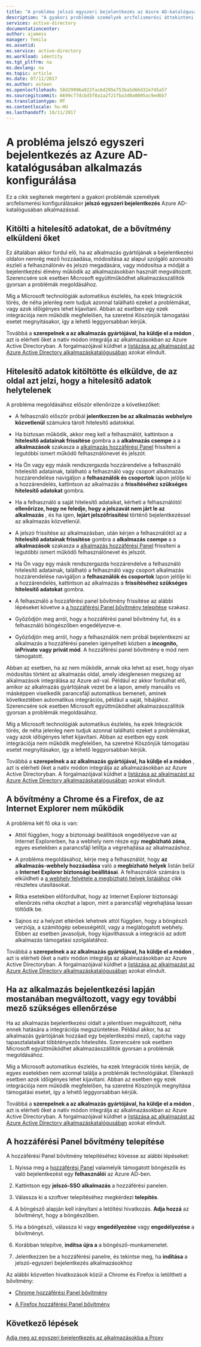 ```yaml
---
title: "A probléma jelszó egyszeri bejelentkezés az Azure AD-katalógusában alkalmazás konfigurálása |} Microsoft Docs"
description: "A gyakori problémák személyek arcfelismerési áttekinteni jelszó egyszeri bejelentkezés az Azure AD Application Gallery már szereplő alkalmazások konfigurálása"
services: active-directory
documentationcenter: 
author: ajamess
manager: femila
ms.assetid: 
ms.service: active-directory
ms.workload: identity
ms.tgt_pltfrm: na
ms.devlang: na
ms.topic: article
ms.date: 07/11/2017
ms.author: asteen
ms.openlocfilehash: 58d29996a922fac6d295e753ba5d66d32e745a57
ms.sourcegitcommit: 6699c77dcbd5f8a1a2f21fba3d0a0005ac9ed6b7
ms.translationtype: MT
ms.contentlocale: hu-HU
ms.lasthandoff: 10/11/2017
---
```

# <a name="problem-configuring-password-single-sign-on-for-an-azure-ad-gallery-application"></a>A probléma jelszó egyszeri bejelentkezés az Azure AD-katalógusában alkalmazás konfigurálása

Ez a cikk segítenek megérteni a gyakori problémák személyek arcfelismerési konfigurálásakor **jelszó egyszeri bejelentkezés** Azure AD-katalógusában alkalmazással.

## <a name="credentials-are-filled-in-but-the-extension-does-not-submit-them"></a>Kitölti a hitelesítő adatokat, de a bővítmény elküldeni őket

Ez általában akkor fordul elő, ha az alkalmazás gyártójának a bejelentkezési oldalon nemrég mező hozzáadása, módosítása az alapul szolgáló azonosító észleli a felhasználónév és jelszó megadására, vagy módosítsa a módját a bejelentkezési élmény működik az alkalmazásokban használt megváltozott. Szerencsére sok esetben Microsoft együttműködhet alkalmazásszállítók gyorsan a problémák megoldásához.

Míg a Microsoft technológiák automatikus észlelés, ha ezek Integrációk törés, de néha jelenleg nem tudjuk azonnal található ezeket a problémákat, vagy azok időigényes lehet kijavítani. Abban az esetben egy ezek integrációja nem működik megfelelően, ha szeretné Köszönjük támogatási esetet megnyitásakor, így a lehető leggyorsabban kérjük.

Továbbá a **szerepelnek a az alkalmazás gyártójával, ha** **küldje el a módon** , azt is elérheti őket a natív módon integrálja az alkalmazásokban az Azure Active Directoryban. A forgalmazójával küldhet a [listázása az alkalmazást az Azure Active Directory alkalmazáskatalógusában](https://docs.microsoft.com/azure/active-directory/develop/active-directory-app-gallery-listing) azokat elindult.

## <a name="credentials-are-filled-in-and-submitted-but-the-page-indicates-the-credentials-are-incorrect"></a>Hitelesítő adatok kitöltötte és elküldve, de az oldal azt jelzi, hogy a hitelesítő adatok helytelenek

A probléma megoldásához először ellenőrizze a következőket:

-   A felhasználó először próbál **jelentkezzen be az alkalmazás webhelyre közvetlenül** számukra tárolt hitelesítő adatokkal.

  * Ha biztosan működik, akkor meg kell a felhasználót, kattintson a **hitelesítő adatainak frissítése** gombra a a **alkalmazás csempe** a a **alkalmazások** szakasza a [alkalmazás hozzáférési Panel](https://myapps.microsoft.com/) frissíteni a legutóbbi ismert működő felhasználónevet és jelszót.

   * Ha Ön vagy egy másik rendszergazda hozzárendelve a felhasználó hitelesítő adatainak, található a felhasználó vagy csoport alkalmazás hozzárendelése navigáljon a **felhasználók és csoportok** lapon jelölje ki a hozzárendelés, kattintson az alkalmazás a **frissítéséhez szükséges hitelesítő adatokat** gombra.

-   Ha a felhasználó a saját hitelesítő adataikat, kérheti a felhasználótól **ellenőrizze, hogy ne feledje, hogy a jelszavát nem járt le az alkalmazás** , és ha igen, **lejárt jelszófrissítési** történő bejelentkezéssel az alkalmazás közvetlenül.

   * A jelszó frissítése az alkalmazásban, után kérjen a felhasználótól az a **hitelesítő adatainak frissítése** gombra a **alkalmazás csempe** a a **alkalmazások** szakasza a [alkalmazás hozzáférési Panel](https://myapps.microsoft.com/) frissíteni a legutóbbi ismert működő felhasználónevet és jelszót.

   * Ha Ön vagy egy másik rendszergazda hozzárendelve a felhasználó hitelesítő adatainak, található a felhasználó vagy csoport alkalmazás hozzárendelése navigáljon a **felhasználók és csoportok** lapon jelölje ki a hozzárendelés, kattintson az alkalmazás a **frissítéséhez szükséges hitelesítő adatokat** gombra.

-   A felhasználó a hozzáférési panel bővítmény frissítése az alábbi lépéseket követve a [a hozzáférési Panel bővítmény telepítése](#how-to-install-the-access-panel-browser-extension) szakasz.

-   Győződjön meg arról, hogy a hozzáférési panel bővítmény fut, és a felhasználó böngészőben engedélyezve-e.

-   Győződjön meg arról, hogy a felhasználók nem próbál bejelentkezni az alkalmazás a hozzáférési panelen igényelheti közben a **incognito, inPrivate vagy privát mód**. A hozzáférési panel bővítmény e mód nem támogatott.

Abban az esetben, ha az nem működik, annak oka lehet az eset, hogy olyan módosítás történt az alkalmazás oldal, amely ideiglenesen megszeg az alkalmazások integrálása az Azure ad-val. Például ez akkor fordulhat elő, amikor az alkalmazás gyártójának vezet be a lapon, amely manuális vs másképpen viselkedik parancsfájl automatikus bemeneti, aminek következtében automatikus integrációs, például a saját, hibájához. Szerencsére sok esetben Microsoft együttműködhet alkalmazásszállítók gyorsan a problémák megoldásához.

Míg a Microsoft technológiák automatikus észlelés, ha ezek Integrációk törés, de néha jelenleg nem tudjuk azonnal található ezeket a problémákat, vagy azok időigényes lehet kijavítani. Abban az esetben egy ezek integrációja nem működik megfelelően, ha szeretné Köszönjük támogatási esetet megnyitásakor, így a lehető leggyorsabban kérjük.

Továbbá a **szerepelnek a az alkalmazás gyártójával, ha** **küldje el a módon** , azt is elérheti őket a natív módon integrálja az alkalmazásokban az Azure Active Directoryban. A forgalmazójával küldhet a [listázása az alkalmazást az Azure Active Directory alkalmazáskatalógusában](https://docs.microsoft.com/azure/active-directory/develop/active-directory-app-gallery-listing) azokat elindult.

## <a name="the-extension-works-in-chrome-and-firefox-but-not-in-internet-explorer"></a>A bővítmény a Chrome és a Firefox, de az Internet Explorer nem működik

A probléma két fő oka is van:

-   Attól függően, hogy a biztonsági beállítások engedélyezve van az Internet Explorerben, ha a webhely nem része egy **megbízható zóna**, egyes esetekben a parancsfájl letiltja a végrehajtása az alkalmazáshoz.

  *  A probléma megoldásához, kérje meg a felhasználót, hogy **az alkalmazás-webhely hozzáadása** való a **megbízható helyek** listán belül a **Internet Explorer biztonsági beállításai**. A felhasználók számára is elküldheti a [a webhely felvétele a megbízható helyek listájához](https://answers.microsoft.com/en-us/ie/forum/ie9-windows_7/how-do-i-add-a-site-to-my-trusted-sites-list/98cc77c8-b364-e011-8dfc-68b599b31bf5) cikk részletes utasításokat.

-   Ritka esetekben előfordulhat, hogy az Internet Explorer biztonsági ellenőrzés néha okozhat a lapon, mint a parancsfájl végrehajtása lassan töltődik be.

   * Sajnos ez a helyzet eltérőek lehetnek attól függően, hogy a böngésző verziója, a számítógép sebességétől, vagy a meglátogatott webhely. Ebben az esetben javasoljuk, hogy kijavíthassuk a integráció az adott alkalmazás támogatási szolgálatához.

Továbbá a **szerepelnek a az alkalmazás gyártójával, ha** **küldje el a módon** , azt is elérheti őket a natív módon integrálja az alkalmazásokban az Azure Active Directoryban. A forgalmazójával küldhet a [listázása az alkalmazást az Azure Active Directory alkalmazáskatalógusában](https://docs.microsoft.com/azure/active-directory/develop/active-directory-app-gallery-listing) azokat elindult.

## <a name="check-if-the-applications-login-page-has-changed-recently-or-requires-an-additional-field"></a>Ha az alkalmazás bejelentkezési lapján mostanában megváltozott, vagy egy további mező szükséges ellenőrzése

Ha az alkalmazás bejelentkezési oldalt a jelentősen megváltozott, néha ennek hatására a integrációja megszüntetése. Például akkor, ha az alkalmazás gyártójának hozzáad egy bejelentkezési mező, captcha vagy tapasztalataikat többtényezős hitelesítés. Szerencsére sok esetben Microsoft együttműködhet alkalmazásszállítók gyorsan a problémák megoldásához.

Míg a Microsoft automatikus észlelés, ha ezek Integrációk törés kérjük, de egyes esetekben nem azonnal találja a problémák technológiákat. Ellenkező esetben azok időigényes lehet kijavítani. Abban az esetben egy ezek integrációja nem működik megfelelően, ha szeretné Köszönjük megnyitása támogatási esetet, így a lehető leggyorsabban kérjük.

Továbbá a **szerepelnek a az alkalmazás gyártójával, ha** **küldje el a módon** , azt is elérheti őket a natív módon integrálja az alkalmazásokban az Azure Active Directoryban. A forgalmazójával küldhet a [listázása az alkalmazást az Azure Active Directory alkalmazáskatalógusában](https://docs.microsoft.com/azure/active-directory/develop/active-directory-app-gallery-listing) azokat elindult.

## <a name="how-to-install-the-access-panel-browser-extension"></a>A hozzáférési Panel bővítmény telepítése

A hozzáférési Panel bővítmény telepítéséhez kövesse az alábbi lépéseket:

1.  Nyissa meg a [hozzáférési Panel](https://myapps.microsoft.com) valamelyik támogatott böngészők és való bejelentkezést egy **felhasználói** az Azure AD-ben.

2.  Kattintson egy **jelszó-SSO alkalmazás** a hozzáférési panelen.

3.  Válassza ki a szoftver telepítéséhez megkérdezi **telepítés**.

4.  A böngésző alapján kell irányítani a letöltési hivatkozás. **Adja hozzá** az bővítményt, hogy a böngészőben.

5.  Ha a böngésző, válassza ki vagy **engedélyezése** vagy **engedélyezése** a bővítményt.

6.  Korábban telepítve, **indítsa újra a** a böngésző-munkamenetet.

7.  Jelentkezzen be a hozzáférési panelre, és tekintse meg, ha **indítása** a jelszó-egyszeri bejelentkezés alkalmazásokhoz

Az alábbi közvetlen hivatkozások közül a Chrome és Firefox is letöltheti a bővítmény:

-   [Chrome hozzáférési Panel bővítmény](https://chrome.google.com/webstore/detail/access-panel-extension/ggjhpefgjjfobnfoldnjipclpcfbgbhl)

-   [A Firefox hozzáférési Panel bővítmény](https://addons.mozilla.org/firefox/addon/access-panel-extension/)

## <a name="next-steps"></a>Következő lépések
[Adja meg az egyszeri bejelentkezés az alkalmazásokba a Proxy](active-directory-application-proxy-sso-using-kcd.md)


